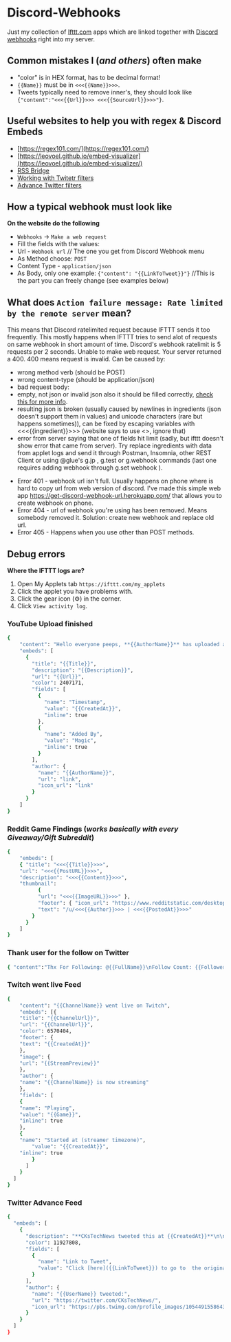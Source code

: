 # Discord-Webhooks

Just my collection of [Ifttt.com](https://ifttt.com/my_applets) apps which are linked together with [Discord webhooks](https://support.discord.com/hc/en-us/articles/228383668-Webhooks-gebruiken) right into my server. 


## Common mistakes I (_and others_) often make

* "color" is in HEX format, has to be decimal format!
* `{{Name}}` must be in `<<<{{Name}}>>>`.
* Tweets typically need to remove inner's, they should look like `{"content":"<<<{{Url}}>>> <<<{{SourceUrl}}>>>"}`.


## Useful websites to help you with regex & Discord Embeds
* [https://regex101.com/](https://regex101.com/)
* [https://leovoel.github.io/embed-visualizer](https://leovoel.github.io/embed-visualizer/)
* [RSS Bridge](https://github.com/RSS-Bridge/rss-bridge)
* [Working with Twitetr filters](http://followthehashtag.com/help/hidden-twitter-search-operators-extra-power-followthehashtag/)
* [Advance Twitter filters](https://developer.twitter.com/en/docs/tweets/rules-and-filtering/overview/standard-operators)


## How a typical webhook must look like 

**On the website do the following**

* `Webhooks` -> `Make a web request`
* Fill the fields with the values:
* Url - `Webhook url` // The one you get from Discord Webhook menu
* As Method choose: `POST`
* Content Type - `application/json`
* As Body, only one example: `{"content": "{{LinkToTweet}}"}` //This is the part you can freely change (see examples below)


## What does `Action failure message: Rate limited by the remote server` mean?

This means that Discord ratelimited request because IFTTT sends it too frequently. This mostly happens when IFTTT tries to send alot of requests on same webhook in short amount of time. Discord's webhook ratelimit is 5 requests per 2 seconds. Unable to make web request. Your server returned a 400. 400 means request is invalid. Can be caused by:
- wrong method verb (should be POST)
- wrong content-type (should be application/json)
- bad request body:
- empty, not json or invalid json also it should be filled correctly, [check this for more info](https://birdie0.github.io/discord-webhooks-guide/).
- resulting json is broken (usually caused by newlines in ingredients (json doesn't support them in values) and unicode characters (rare but happens sometimes)), can be fixed by escaping variables with <<<{{ingredient}}>>> (website says to use <<double>>, ignore that)
- error from server saying that one of fields hit limit (sadly, but ifttt doesn't show error that came from server). Try replace ingredients with data from applet logs and send it through Postman, Insomnia, other REST Client or using @glue's g.jp <JSON>, g.test <JSON> or g.webhook <JSON> commands (last one requires adding webhook through g.set webhook <url>).
* Error 401 - webhook url isn't full. Usually happens on phone where is hard to copy url from web version of discord. I've made this simple web app https://get-discord-webhook-url.herokuapp.com/ that allows you to create webhook on phone.
* Error 404 - url of webhook you're using has been removed. Means somebody removed it. Solution: create new webhook and replace old url.
* Error 405 - Happens when you use other than POST methods.

## Debug errors

**Where the IFTTT logs are?**

1. Open My Applets tab `https://ifttt.com/my_applets`
2. Click the applet you have problems with.
3. Click the gear icon (⚙️) in the corner.
4. Click `View activity log`.

### YouTube Upload finished

```bash
{
    "content": "Hello everyone peeps, **{{AuthorName}}** has uploaded a new video!",
    "embeds": [
      {
        "title": "{{Title}}",
        "description": "{{Description}}",
        "url": "{{Url}}",
        "color": 2407171,
        "fields": [
          {
            "name": "Timestamp",
            "value": "{{CreatedAt}}",
            "inline": true
          },
          {
            "name": "Added By",
            "value": "Magic",
            "inline": true
          }
        ],
        "author": {
          "name": "{{AuthorName}}",
          "url": "link",
          "icon_url": "link"
        }
      }
    ]
}
```

### Reddit Game Findings (_works basically with every Giveaway/Gift Subreddit_)

```bash
{ 
    "embeds": [ 
    { "title": "<<<{{Title}}>>>", 
    "url": "<<<{{PostURL}}>>>", 
    "description": "<<<{{Content}}>>>", 
    "thumbnail": 
          { 
          "url": "<<<{{ImageURL}}>>>" }, 
          "footer": { "icon_url": "https://www.redditstatic.com/desktop2x/img/favicon/favicon-32x32.png",
          "text": "/u/<<<{{Author}}>>> | <<<{{PostedAt}}>>>" 
        }
      }
    ]
}
```

### Thank user for the follow on Twitter

```bash
{ "content":"Thx For Following: @{{FullName}}\nFollow Count: {{FollowerCount}}" }
```


### Twitch went live Feed 

```bash
{
    "content": "{{ChannelName}} went live on Twitch",
    "embeds": [{
    "title": "{{ChannelUrl}}",
    "url": "{{ChannelUrl}}",
    "color": 6570404,
    "footer": {
    "text": "{{CreatedAt}}"
    },
    "image": {
    "url": "{{StreamPreview}}"
    },
    "author": {
    "name": "{{ChannelName}} is now streaming"
    },
    "fields": [
    {
    "name": "Playing",
    "value": "{{Game}}",
    "inline": true
    },
    {
    "name": "Started at (streamer timezone)",
        "value": "{{CreatedAt}}",
    "inline": true
        }
      ]
    }
  ]
}
```


### Twitter Advance Feed

```bash
{
  "embeds": [
    {
      "description": "**CKsTechNews tweeted this at {{CreatedAt}}**\n\n> **content**\n\n\n\n",
      "color": 11927808,
      "fields": [
        {
          "name": "Link to Tweet",
          "value": "Click [here]({{LinkToTweet}}) to go to  the original tweet"
        }
      ],
      "author": {
        "name": "{{UserName}} tweeted:",
        "url": "https://twitter.com/CKsTechNews/",
        "icon_url": "https://pbs.twimg.com/profile_images/1054491558643449857/PmCE4aeO_400x400.jpg"
      }
    }
  ]
}
```

